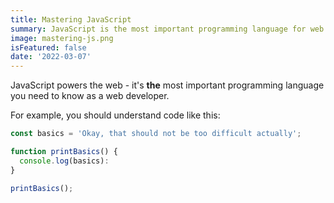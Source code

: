 ```yaml
---
title: Mastering JavaScript
summary: JavaScript is the most important programming language for web development. You need to know it well!
image: mastering-js.png
isFeatured: false
date: '2022-03-07'
---
```


JavaScript powers the web - it's **the** most important programming language you need to know as a web developer.

For example, you should understand code like this:

```js
const basics = 'Okay, that should not be too difficult actually';

function printBasics() {
  console.log(basics):
}

printBasics();
```
